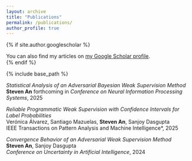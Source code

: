 ```yaml
---
layout: archive
title: "Publications"
permalink: /publications/
author_profile: true
---
```


{% if site.author.googlescholar %}
  <div class="wordwrap">You can also find my articles on <a href="{{site.author.googlescholar}}">my Google Scholar profile</a>.</div>
{% endif %}

{% include base_path %}

*Statistical Analysis of an Adversarial Bayesian Weak Supervision Method* <br>
**Steven An**
forthcoming in *Conference on Neural Information Processing Systems*, 2025

*Reliable Programmatic Weak Supervision with Confidence Intervals for Label Probabilities* <br>
Ver&oacute;nica &Aacute;lvarez, Santiago Mazuelas, **Steven An**, Sanjoy Dasgupta <br>
IEEE Transactions on Pattern Analysis and Machine Intelligence*, 2025

*Convergence Behavior of an Adversarial Weak Supervision Method* <br>
**Steven An**, Sanjoy Dasgupta <br>
*Conference on Uncertainty in Artificial Intelligence*, 2024
